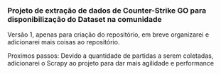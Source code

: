 ### Projeto de extração de dados de Counter-Strike GO para disponibilização do Dataset na comunidade

Versão 1, apenas para criação do repositório, em breve organizarei e adicionarei mais coisas ao repositório.

Proximos passos: Devido a quantidade de partidas a serem coletadas, adicionarei o Scrapy ao projeto para dar mais agilidade e performance
